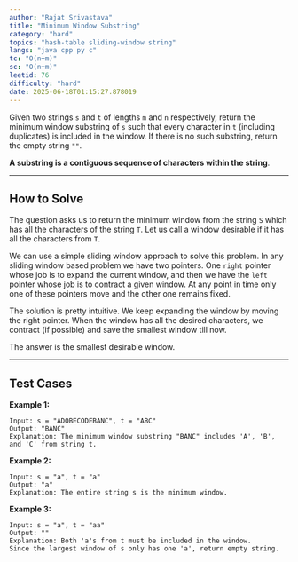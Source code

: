 ```yaml
---
author: "Rajat Srivastava"
title: "Minimum Window Substring"
category: "hard"
topics: "hash-table sliding-window string"
langs: "java cpp py c"
tc: "O(n+m)"
sc: "O(n+m)"
leetid: 76
difficulty: "hard"
date: 2025-06-18T01:15:27.878019
---
```


Given two strings `s` and `t` of lengths `m` and `n` respectively, 
return the minimum window substring of `s` such that every character in `t` (including duplicates) is included in the window. 
If there is no such substring, return the empty string `""`.

**A substring is a contiguous sequence of characters within the string**.

---
## How to Solve

The question asks us to return the minimum window from the string `S` which has all the characters of the string `T`. 
Let us call a window desirable if it has all the characters from `T`.

We can use a simple sliding window approach to solve this problem.
In any sliding window based problem we have two pointers. One `right` pointer whose job is to expand the current window, 
and then we have the `left` pointer whose job is to contract a given window. 
At any point in time only one of these pointers move and the other one remains fixed.

The solution is pretty intuitive. We keep expanding the window by moving the right pointer. 
When the window has all the desired characters, we contract (if possible) and save the smallest window till now.

The answer is the smallest desirable window.

---
## Test Cases

**Example 1:**
```
Input: s = "ADOBECODEBANC", t = "ABC"
Output: "BANC"
Explanation: The minimum window substring "BANC" includes 'A', 'B', and 'C' from string t.
```

**Example 2:**
```
Input: s = "a", t = "a"
Output: "a"
Explanation: The entire string s is the minimum window.
```

**Example 3:**
```
Input: s = "a", t = "aa"
Output: ""
Explanation: Both 'a's from t must be included in the window.
Since the largest window of s only has one 'a', return empty string.
```